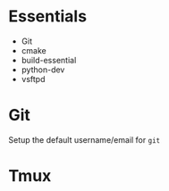 # Essentials
- Git
- cmake
- build-essential
- python-dev
- vsftpd

# Git
Setup the default username/email for `git`

# Tmux

